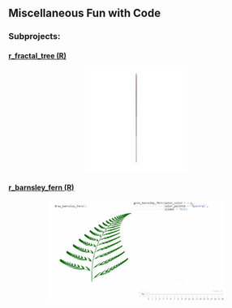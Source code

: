 ## Miscellaneous Fun with Code

### Subprojects:

#### [r\_fractal\_tree (R)](r_fractal_tree)

<p align='center'>
  <img src='r_fractal_tree/fractal_tree_0_2pi_color_angle2.gif' width=40%>
</p>

#### [r\_barnsley\_fern (R)](r_barnsley_fern)

<p align='center'>
  <img src='r_barnsley_fern/fern_compare.gif
' width=70%>
</p>